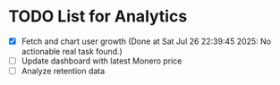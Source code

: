 # TODO List for Analytics

- [x] Fetch and chart user growth  (Done at Sat Jul 26 22:39:45 2025: No actionable real task found.)
- [ ] Update dashboard with latest Monero price
- [ ] Analyze retention data